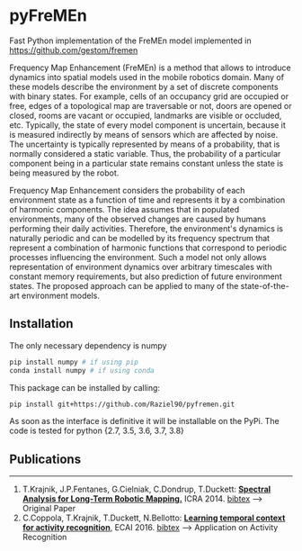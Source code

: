 # pyFreMEn
Fast Python implementation of the FreMEn model implemented in https://github.com/gestom/fremen

Frequency Map Enhancement (FreMEn) is a method that allows to introduce dynamics into spatial models used in the mobile robotics domain. Many of these models describe the environment by a set of discrete components with binary states. For example, cells of an occupancy grid are occupied or free, edges of a topological map are traversable or not, doors are opened or closed, rooms are vacant or occupied, landmarks are visible or occluded, etc. Typically, the state of every model component is uncertain, because it is measured indirectly by means of sensors which are affected by noise. The uncertainty is typically represented by means of a probability, that is normally considered a static variable. Thus, the probability of a particular component being in a particular state remains constant unless the state is being measured by the robot.

Frequency Map Enhancement considers the probability of each environment state as a function of time and represents it by a combination of harmonic components. The idea assumes that in populated environments, many of the observed changes are caused by humans performing their daily activities. Therefore, the environment's dynamics is naturally periodic and can be modelled by its frequency spectrum that represent a combination of harmonic functions that correspond to periodic processes influencing the environment. Such a model not only allows representation of environment dynamics over arbitrary timescales with constant memory requirements, but also prediction of future environment states. The proposed approach can be applied to many of the state-of-the-art environment models.

## Installation
The only necessary dependency is numpy
```bash
pip install numpy # if using pip
conda install numpy # if using conda
```

This package can be installed by calling:
```bash
pip install git+https://github.com/Raziel90/pyfremen.git  
```
As soon as the interface is definitive it will be installable on the PyPi.
The code is tested for python  \{2.7, 3.5, 3.6, 3.7, 3.8\}
## Publications
----
1. T.Krajnik, J.P.Fentanes, G.Cielniak, C.Dondrup, T.Duckett: **[Spectral Analysis for Long-Term Robotic Mapping.]([https://link](http://labe.felk.cvut.cz/~tkrajnik/papers/fremen_2014_ICRA.pdf))** ICRA 2014. [bibtex](http://raw.githubusercontent.com/wiki/gestom/fremen/papers/fremen_2014_ICRA.bib) --> Original Paper
2. C.Coppola, T.Krajnik, T.Duckett, N.Bellotto: **[Learning temporal context for activity recognition](http://eprints.lincoln.ac.uk/23297/1/kaminka013.pdf)**, ECAI 2016. [bibtex](https://scholar.googleusercontent.com/scholar.bib?q=info:uKSiDo3lDHkJ:scholar.google.com/&output=citation&scisdr=CgXOPoTWEO285TfmUdc:AAGBfm0AAAAAX8HjSdfbXehm1MYf_RdUvFLQeYTOyGD2&scisig=AAGBfm0AAAAAX8HjSWcDLUa4fcjXvpeH_i6Ui7W3dEhQ&scisf=4&ct=citation&cd=-1&hl=en) --> Application on Activity Recognition
